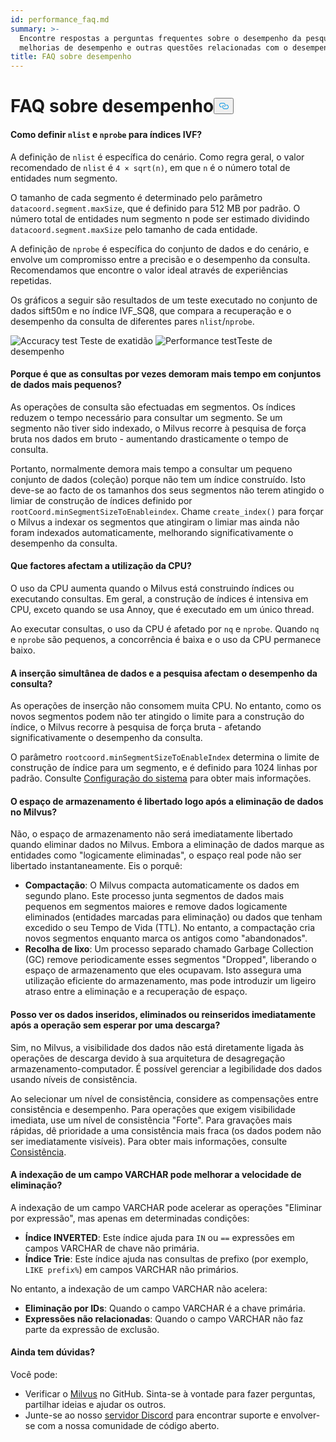 ```yaml
---
id: performance_faq.md
summary: >-
  Encontre respostas a perguntas frequentes sobre o desempenho da pesquisa,
  melhorias de desempenho e outras questões relacionadas com o desempenho.
title: FAQ sobre desempenho
---
```

<h1 id="Performance-FAQ" class="common-anchor-header">FAQ sobre desempenho<button data-href="#Performance-FAQ" class="anchor-icon" translate="no">
      <svg translate="no"
        aria-hidden="true"
        focusable="false"
        height="20"
        version="1.1"
        viewBox="0 0 16 16"
        width="16"
      >
        <path
          fill="#0092E4"
          fill-rule="evenodd"
          d="M4 9h1v1H4c-1.5 0-3-1.69-3-3.5S2.55 3 4 3h4c1.45 0 3 1.69 3 3.5 0 1.41-.91 2.72-2 3.25V8.59c.58-.45 1-1.27 1-2.09C10 5.22 8.98 4 8 4H4c-.98 0-2 1.22-2 2.5S3 9 4 9zm9-3h-1v1h1c1 0 2 1.22 2 2.5S13.98 12 13 12H9c-.98 0-2-1.22-2-2.5 0-.83.42-1.64 1-2.09V6.25c-1.09.53-2 1.84-2 3.25C6 11.31 7.55 13 9 13h4c1.45 0 3-1.69 3-3.5S14.5 6 13 6z"
        ></path>
      </svg>
    </button></h1><h4 id="How-to-set-nlist-and-nprobe-for-IVF-indexes" class="common-anchor-header">Como definir <code translate="no">nlist</code> e <code translate="no">nprobe</code> para índices IVF?</h4><p>A definição de <code translate="no">nlist</code> é específica do cenário. Como regra geral, o valor recomendado de <code translate="no">nlist</code> é <code translate="no">4 × sqrt(n)</code>, em que <code translate="no">n</code> é o número total de entidades num segmento.</p>
<p>O tamanho de cada segmento é determinado pelo parâmetro <code translate="no">datacoord.segment.maxSize</code>, que é definido para 512 MB por padrão. O número total de entidades num segmento n pode ser estimado dividindo <code translate="no">datacoord.segment.maxSize</code> pelo tamanho de cada entidade.</p>
<p>A definição de <code translate="no">nprobe</code> é específica do conjunto de dados e do cenário, e envolve um compromisso entre a precisão e o desempenho da consulta. Recomendamos que encontre o valor ideal através de experiências repetidas.</p>
<p>Os gráficos a seguir são resultados de um teste executado no conjunto de dados sift50m e no índice IVF_SQ8, que compara a recuperação e o desempenho da consulta de diferentes pares <code translate="no">nlist</code>/<code translate="no">nprobe</code>.</p>
<p>
  
   <span class="img-wrapper"> <img translate="no" src="/docs/v2.4.x/assets/accuracy_nlist_nprobe.png" alt="Accuracy test" class="doc-image" id="accuracy-test" />
   </span> <span class="img-wrapper"> <span>Teste de exatidão</span> </span> <span class="img-wrapper"> <img translate="no" src="/docs/v2.4.x/assets/performance_nlist_nprobe.png" alt="Performance test" class="doc-image" id="performance-test" /><span>Teste de desempenho</span> </span></p>
<h4 id="Why-do-queries-sometimes-take-longer-on-smaller-datasets" class="common-anchor-header">Porque é que as consultas por vezes demoram mais tempo em conjuntos de dados mais pequenos?</h4><p>As operações de consulta são efectuadas em segmentos. Os índices reduzem o tempo necessário para consultar um segmento. Se um segmento não tiver sido indexado, o Milvus recorre à pesquisa de força bruta nos dados em bruto - aumentando drasticamente o tempo de consulta.</p>
<p>Portanto, normalmente demora mais tempo a consultar um pequeno conjunto de dados (coleção) porque não tem um índice construído. Isto deve-se ao facto de os tamanhos dos seus segmentos não terem atingido o limiar de construção de índices definido por <code translate="no">rootCoord.minSegmentSizeToEnableindex</code>. Chame <code translate="no">create_index()</code> para forçar o Milvus a indexar os segmentos que atingiram o limiar mas ainda não foram indexados automaticamente, melhorando significativamente o desempenho da consulta.</p>
<h4 id="What-factors-impact-CPU-usage" class="common-anchor-header">Que factores afectam a utilização da CPU?</h4><p>O uso da CPU aumenta quando o Milvus está construindo índices ou executando consultas. Em geral, a construção de índices é intensiva em CPU, exceto quando se usa Annoy, que é executado em um único thread.</p>
<p>Ao executar consultas, o uso da CPU é afetado por <code translate="no">nq</code> e <code translate="no">nprobe</code>. Quando <code translate="no">nq</code> e <code translate="no">nprobe</code> são pequenos, a concorrência é baixa e o uso da CPU permanece baixo.</p>
<h4 id="Does-simultaneously-inserting-data-and-searching-impact-query-performance" class="common-anchor-header">A inserção simultânea de dados e a pesquisa afectam o desempenho da consulta?</h4><p>As operações de inserção não consomem muita CPU. No entanto, como os novos segmentos podem não ter atingido o limite para a construção do índice, o Milvus recorre à pesquisa de força bruta - afetando significativamente o desempenho da consulta.</p>
<p>O parâmetro <code translate="no">rootcoord.minSegmentSizeToEnableIndex</code> determina o limite de construção de índice para um segmento, e é definido para 1024 linhas por padrão. Consulte <a href="/docs/pt/v2.4.x/system_configuration.md">Configuração do sistema</a> para obter mais informações.</p>
<h4 id="Is-storage-space-released-right-after-data-deletion-in-Milvus" class="common-anchor-header">O espaço de armazenamento é libertado logo após a eliminação de dados no Milvus?</h4><p>Não, o espaço de armazenamento não será imediatamente libertado quando eliminar dados no Milvus. Embora a eliminação de dados marque as entidades como "logicamente eliminadas", o espaço real pode não ser libertado instantaneamente. Eis o porquê:</p>
<ul>
<li><strong>Compactação</strong>: O Milvus compacta automaticamente os dados em segundo plano. Este processo junta segmentos de dados mais pequenos em segmentos maiores e remove dados logicamente eliminados (entidades marcadas para eliminação) ou dados que tenham excedido o seu Tempo de Vida (TTL). No entanto, a compactação cria novos segmentos enquanto marca os antigos como "abandonados".</li>
<li><strong>Recolha de lixo</strong>: Um processo separado chamado Garbage Collection (GC) remove periodicamente esses segmentos "Dropped", liberando o espaço de armazenamento que eles ocupavam. Isto assegura uma utilização eficiente do armazenamento, mas pode introduzir um ligeiro atraso entre a eliminação e a recuperação de espaço.</li>
</ul>
<h4 id="Can-I-see-inserted-deleted-or-upserted-data-immediately-after-the-operation-without-waiting-for-a-flush" class="common-anchor-header">Posso ver os dados inseridos, eliminados ou reinseridos imediatamente após a operação sem esperar por uma descarga?</h4><p>Sim, no Milvus, a visibilidade dos dados não está diretamente ligada às operações de descarga devido à sua arquitetura de desagregação armazenamento-computador. É possível gerenciar a legibilidade dos dados usando níveis de consistência.</p>
<p>Ao selecionar um nível de consistência, considere as compensações entre consistência e desempenho. Para operações que exigem visibilidade imediata, use um nível de consistência "Forte". Para gravações mais rápidas, dê prioridade a uma consistência mais fraca (os dados podem não ser imediatamente visíveis). Para obter mais informações, consulte <a href="/docs/pt/v2.4.x/consistency.md">Consistência</a>.</p>
<h4 id="Can-indexing-a-VARCHAR-field-improve-deletion-speed" class="common-anchor-header">A indexação de um campo VARCHAR pode melhorar a velocidade de eliminação?</h4><p>A indexação de um campo VARCHAR pode acelerar as operações "Eliminar por expressão", mas apenas em determinadas condições:</p>
<ul>
<li><strong>Índice INVERTED</strong>: Este índice ajuda para <code translate="no">IN</code> ou <code translate="no">==</code> expressões em campos VARCHAR de chave não primária.</li>
<li><strong>Índice Trie</strong>: Este índice ajuda nas consultas de prefixo (por exemplo, <code translate="no">LIKE prefix%</code>) em campos VARCHAR não primários.</li>
</ul>
<p>No entanto, a indexação de um campo VARCHAR não acelera:</p>
<ul>
<li><strong>Eliminação por IDs</strong>: Quando o campo VARCHAR é a chave primária.</li>
<li><strong>Expressões não relacionadas</strong>: Quando o campo VARCHAR não faz parte da expressão de exclusão.</li>
</ul>
<h4 id="Still-have-questions" class="common-anchor-header">Ainda tem dúvidas?</h4><p>Você pode:</p>
<ul>
<li>Verificar o <a href="https://github.com/milvus-io/milvus/issues">Milvus</a> no GitHub. Sinta-se à vontade para fazer perguntas, partilhar ideias e ajudar os outros.</li>
<li>Junte-se ao nosso <a href="https://discord.com/invite/8uyFbECzPX">servidor Discord</a> para encontrar suporte e envolver-se com a nossa comunidade de código aberto.</li>
</ul>
